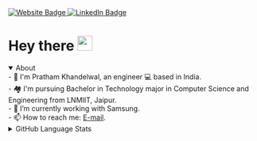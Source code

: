 

<!-- <img src="https://media.giphy.com/media/hvRJCLFzcasrR4ia7z/giphy.gif" width="29px"> -->


<!--
**KinMod-ui/KinMod-ui** is a ✨ _special_ ✨ repository because its `README.md` (this file) appears on your GitHub profile.
Here are some ideas to get you started:
-->
<link href="https://cdn.jsdelivr.net/npm/bootstrap@5.0.2/dist/css/bootstrap.min.css" rel="stylesheet" integrity="sha384-EVSTQN3/azprG1Anm3QDgpJLIm9Nao0Yz1ztcQTwFspd3yD65VohhpuuCOmLASjC" crossorigin="anonymous">

<div id="badges">
  <a href="https://portfolio-kinmod-ui.vercel.app/">
    <img src="https://img.shields.io/badge/website-000000?style=for-the-badge&logo=About.me&logoColor=white" alt="Website Badge"/>
  </a>
  <a href="https://www.linkedin.com/in/pratham-khandelwal-489a79192/">
    <img src="https://img.shields.io/badge/LinkedIn-blue?style=for-the-badge&logo=linkedin&logoColor=white" alt="LinkedIn Badge"/>
  </a>
  
</div>

<h1>
  Hey there
  <img src="https://media.giphy.com/media/hvRJCLFzcasrR4ia7z/giphy.gif" width="30px"/>
</h1>

<details open>
  <summary>About</summary>
- 👋 I'm Pratham Khandelwal, an engineer 💻 based in India. <br>
- 🏘 I'm pursuing Bachelor in Technology major in Computer Science and Engineering from LNMIIT, Jaipur. <br>
- 🔭 I’m currently working with Samsung. <br>
- 📫 How to reach me: <a href = "mailto:impratham2001@gmail.com">E-mail</a>. <br>
</details>
 
<details>
  <summary>GitHub Language Stats</summary>
  <br>
  <img src="https://github-readme-stats.vercel.app/api/top-langs/?username=KinMod-ui&layout=compact" alt="GitHub Language Stats" />
  <br>
</details> 
